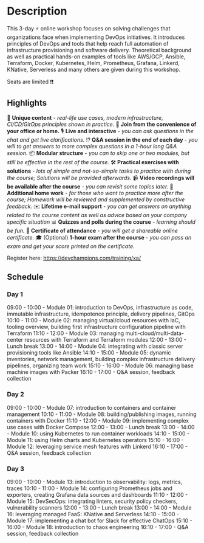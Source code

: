 # Description

This 3-day ⚡ online workshop focuses on solving challenges that organizations face when implementing DevOps initiatives. It introduces principles of DevOps and tools that help reach full automation of infrastructure provisioning and software delivery. Theoretical background as well as practical hands-on examples of tools like AWS/GCP, Ansible, Terraform, Docker, Kubernetes, Helm, Prometheus, Grafana, Linkerd, KNative, Serverless and many others are given during this workshop.

Seats are limited ❗❗

## Highlights

🚀 **Unique content** - *real-life use cases, modern infrastructure, CI/CD/GitOps principles shown in practice.*
💺 **Join from the convenience of your office or home.**
🎙️ **Live and interactive** - *you can ask questions in the chat and get live clarifications.*
⁉️️  **Q&A session in the end of each day** - *you will to get answers to more complex questions in a 1-hour long Q&A session.*
📦 **Modular structure** - *you can to skip one or two modules, but still be effective in the rest of the course.*
🛠️ **Practical exercises with solutions** - *lots of simple and not-so-simple tasks to practice with during the course; Solutions will be provided afterwards.*
📹 **Video recordings will be available after the course** - *you can revisit some topics later.*
🏡 **Additional home work** - *for those who want to practice more after the course; Homework will be reviewed and supplemented by constructive feedback.*
✉️ **Lifetime e-mail support** - *you can get answers on anything related to the course content as well as advice based on your company specific situation*
📊 **Quizzes and polls during the course** - *learning should be fun.*
🏅 **Certificate of attendance** - *you will get a shareable online certificate.*
🎓 (Optional) **1-hour exam after the course** - *you can pass an exam and get your score printed on the certificate.*

Register here: <https://devchampions.com/training/xa/>

## Schedule

### Day 1

09:00 - 10:00 - Module 01: introduction to DevOps, infrastructure as code, immutable infrastructure, idempotence principle, delivery pipelines, GitOps
10:10 - 11:00 - Module 02: managing virtual/cloud resources with IaC, tooling overview, building first infrastructure configuration pipeline with Terraform
11:10 - 12:00 - Module 03: managing multi-cloud/multi-data-center resources with Terraform and Terraform modules
12:00 - 13:00 - Lunch break
13:00 - 14:00 - Module 04: integrating with classic server provisioning tools like Ansible
14:10 - 15:00 - Module 05: dynamic inventories, network management, building complex infrastructure delivery pipelines, organizing team work
15:10 - 16:00 - Module 06: managing base machine images with Packer
16:10 - 17:00 - Q&A session, feedback collection

### Day 2

09:00 - 10:00 - Module 07: introduction to containers and container management
10:10 - 11:00 - Module 08: building/publishing images, running containers with Docker
11:10 - 12:00 - Module 09: implementing complex use cases with Docker Compose
12:00 - 13:00 - Lunch break
13:00 - 14:00 - Module 10: using Kubernetes to run container workloads
14:10 - 15:00 - Module 11: using Helm charts and Kubernetes operators
15:10 - 16:00 - Module 12: leveraging service mesh features with Linkerd
16:10 - 17:00 - Q&A session, feedback collection

### Day 3

09:00 - 10:00 - Module 13: introduction to observability: logs, metrics, traces
10:10 - 11:00 - Module 14: configuring Prometheus jobs and exporters, creating Grafana data sources and dashboards
11:10 - 12:00 - Module 15: DevSecOps: integrating linters, security policy checkers, vulnerability scanners
12:00 - 13:00 - Lunch break
13:00 - 14:00 - Module 16: leveraging managed FaaS: KNative and Serverless
14:10 - 15:00 - Module 17: implementing a chat bot for Slack for effective ChatOps
15:10 - 16:00 - Module 18: introduction to chaos engineering
16:10 - 17:00 - Q&A session, feedback collection
